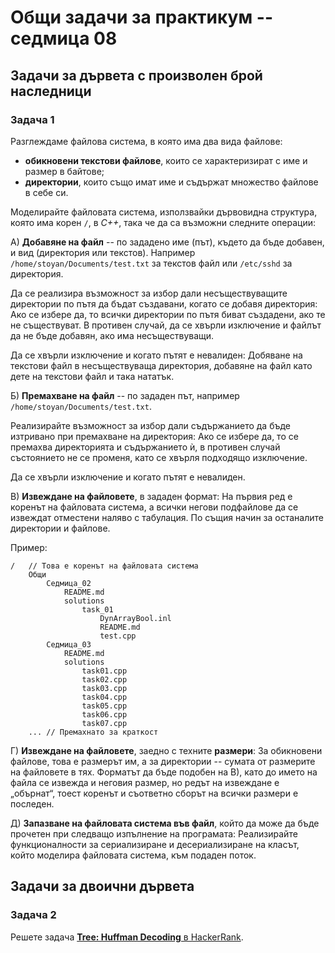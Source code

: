 # Общи задачи за практикум -- седмица 08

## Задачи за дървета с произволен брой наследници

### Задача 1

Разглеждаме файлова система, в която има два вида файлове:

- **обикновени текстови файлове**, които се характеризират с име и размер в байтове;
- **директории**, които също имат име и съдържат множество файлове в себе си.

Моделирайте файловата система, използвайки дървовидна структура, която има корен `/`, в *C++*, така че да са възможни следните операции:

А) **Добавяне на файл** -- по зададено име (път), където да бъде добавен, и вид (директория или текстов). Например `/home/stoyan/Documents/test.txt` за текстов файл или `/etc/sshd` за директория.

Да се реализира възможност за избор дали несъществуващите директории по пътя да бъдат създавани, когато се добавя директория: Ако се избере да, то всички директории по пътя биват създадени, ако те не съществуват. В противен случай, да се хвърли изключение и файлът да не бъде добавян, ако има несъществуващи.

Да се хвърли изключение и когато пътят е невалиден: Добяване на текстови файл в несъществуваща директория, добавяне на файл като дете на текстови файл и така нататък.

Б) **Премахване на файл** -- по зададен път, например `/home/stoyan/Documents/test.txt`.

Реализирайте възможност за избор дали съдържанието да бъде изтривано при премахване на директория: Ако се избере да, то се премахва директорията и съдържанието ѝ, в противен случай състоянието не се променя, като се хвърля подходящо изключение.

Да се хвърли изключение и когато пътят е невалиден.

В) **Извеждане на файловете**, в зададен формат: На първия ред е коренът на файловата система, а всички негови подфайлове да се извеждат отместени наляво с табулация. По същия начин за останалите директории и файлове.

Пример:

```
/   // Това е коренът на файловата система
    Общи
        Седмица_02
            README.md
            solutions
                task_01
                    DynArrayBool.inl
                    README.md
                    test.cpp
        Седмица_03
            README.md
            solutions
                task01.cpp
                task02.cpp
                task03.cpp
                task04.cpp
                task05.cpp
                task06.cpp
                task07.cpp
    ... // Премахнато за краткост
```

Г) **Извеждане на файловете**, заедно с техните **размери**: За обикновени файлове, това е размерът им, а за директории -- сумата от размерите на файловете в тях. Форматът да бъде подобен на В), като до името на файла се извежда и неговия размер, но редът на извеждане е „обърнат“, тоест коренът и съответно сборът на всички размери е последен.

Д) **Запазване на файловата система във файл**, който да може да бъде прочетен при следващо изпълнение на програмата: Реализирайте функционалности за сериализиране и десериализиране на класът, който моделира файловата система, към подаден поток.

## Задачи за двоични дървета

### Задача 2

Решете задача [**Tree: Huffman Decoding** в HackerRank](https://www.hackerrank.com/challenges/tree-huffman-decoding/problem).
